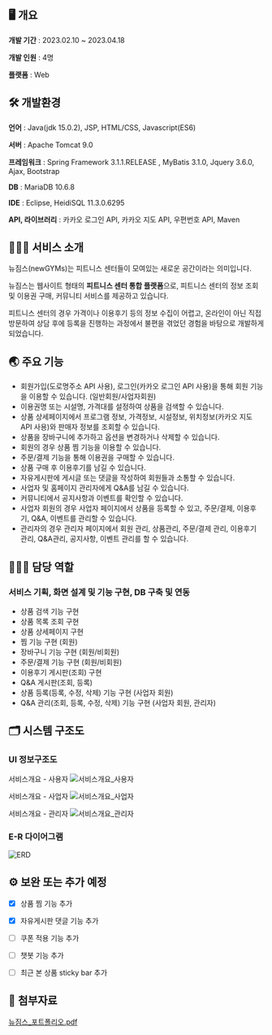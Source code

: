## 🖥️ 개요

**개발 기간** : 2023.02.10 ~ 2023.04.18

**개발 인원** : 4명

**플랫폼** : Web


## 🛠️ 개발환경

**언어** : Java(jdk 15.0.2), JSP, HTML/CSS, Javascript(ES6)

**서버** : Apache Tomcat 9.0

**프레임워크** : Spring Framework 3.1.1.RELEASE , MyBatis 3.1.0, Jquery 3.6.0, Ajax, Bootstrap

**DB** : MariaDB 10.6.8

**IDE** : Eclipse, HeidiSQL 11.3.0.6295

**API, 라이브러리** : 카카오 로그인 API, 카카오 지도 API, 우편번호 API, Maven


## 🏋🏻‍♂️ 서비스 소개

뉴짐스(newGYMs)는 피트니스 센터들이 모여있는 새로운 공간이라는 의미입니다. 

뉴짐스는 웹사이트 형태의 **피트니스 센터 통합 플랫폼**으로, 피트니스 센터의 정보 조회 및 이용권 구매, 커뮤니티 서비스를 제공하고 있습니다.

피트니스 센터의 경우 가격이나 이용후기 등의 정보 수집이 어렵고, 온라인이 아닌 직접 방문하여 상담 후에 등록을 진행하는 과정에서 불편을 겪었던 경험을 바탕으로 개발하게 되었습니다.


## 🌏 주요 기능

- 회원가입(도로명주소 API 사용), 로그인(카카오 로그인 API 사용)을 통해 회원 기능을 이용할 수 있습니다. (일반회원/사업자회원)
- 이용권명 또는 시설명, 가격대를 설정하여 상품을 검색할 수 있습니다.
- 상품 상세페이지에서 프로그램 정보, 가격정보, 시설정보, 위치정보(카카오 지도 API 사용)와 판매자 정보를 조회할 수 있습니다.
- 상품을 장바구니에 추가하고 옵션을 변경하거나 삭제할 수 있습니다.
- 회원의 경우 상품 찜 기능을 이용할 수 있습니다.
- 주문/결제 기능을 통해 이용권을 구매할 수 있습니다.
- 상품 구매 후 이용후기를 남길 수 있습니다.
- 자유게시판에 게시글 또는 댓글을 작성하여 회원들과 소통할 수 있습니다.
- 사업자 및 홈페이지 관리자에게 Q&A를 남길 수 있습니다.
- 커뮤니티에서 공지사항과 이벤트를 확인할 수 있습니다.
- 사업자 회원의 경우 사업자 페이지에서 상품을 등록할 수 있고, 주문/결제, 이용후기, Q&A, 이벤트를 관리할 수 있습니다.
- 관리자의 경우 관리자 페이지에서 회원 관리, 상품관리, 주문/결제 관리, 이용후기 관리, Q&A관리, 공지사항, 이벤트 관리를 할 수 있습니다.


## 👩🏻‍💻 담당 역할
### 서비스 기획, 화면 설계 및 기능 구현, DB 구축 및 연동

- 상품 검색 기능 구현
- 상품 목록 조회 구현
- 상품 상세페이지 구현
- 찜 기능 구현 (회원)
- 장바구니 기능 구현 (회원/비회원)
- 주문/결제 기능 구현 (회원/비회원)
- 이용후기 게시판(조회) 구현
- Q&A 게시판(조회, 등록)
- 상품 등록(등록, 수정, 삭제) 기능 구현 (사업자 회원)
- Q&A 관리(조회, 등록, 수정, 삭제) 기능 구현 (사업자 회원, 관리자)

## 🗂 시스템 구조도


### UI 정보구조도

서비스개요 - 사용자
![서비스개요_사용자](https://user-images.githubusercontent.com/114473313/236721536-d9bef248-b3aa-4bea-bbb4-fd5f9b2e9e21.jpeg)

서비스개요 - 사업자
![서비스개요_사업자](https://user-images.githubusercontent.com/114473313/236721681-0fbf8664-fa8e-4cf6-a3de-860033302ab8.jpeg)

서비스개요 - 관리자
![서비스개요_관리자](https://user-images.githubusercontent.com/114473313/236721701-f2b654fc-61b0-4ac1-99b8-6d263dbffe36.jpeg)


### E-R 다이어그램

![ERD](https://user-images.githubusercontent.com/114473313/236721866-f268d194-f93f-467c-ad9a-c5008dfe5931.png)


## ⚙️ 보완 또는 추가 예정

- [x]  상품 찜 기능 추가
- [x]  자유게시판 댓글 기능 추가
- [ ]  쿠폰 적용 기능 추가
- [ ]  챗봇 기능 추가
- [ ]  최근 본 상품 sticky bar 추가


## 📎 첨부자료

[뉴짐스_포트폴리오.pdf](https://github.com/yeonddu/newgyms/files/11474378/_.pdf)

